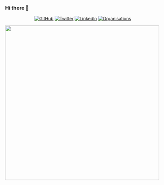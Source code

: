### Hi there 👋

<p align="center">
  <a href="https://github.com/StephenMaina2019"><img src="https://img.shields.io/github/followers/StephenMaina2019.svg?label=GitHub&style=social" alt="GitHub"></a>
  <a href="https://twitter.com/MuchenduOnIt"><img src="https://img.shields.io/twitter/follow/MuchenduOnIt?label=Twitter&style=social" alt="Twitter"></a>
  <a href="https://www.linkedin.com/in/muchendu-maina-a0762a1a1"><img src="https://img.shields.io/badge/LinkedIn--_.svg?style=social&logo=linkedin" alt="LinkedIn"></a>
  <a href="https://github.com/organisations/lynnemunini"><img src="https://img.shields.io/badge/Organisations--_.svg?style=social&logo=github&logoColor=EA4AAA" alt="Organisations"></a>
</p>
<a href="https://images.alphacoders.com/876/876589.jpg" target="blank"><img align="center" src="https://images.alphacoders.com/876/876589.jpg" height="500" /></a>

<!--
**StephenMaina2019/StephenMaina2019** is a ✨ _special_ ✨ repository because its `README.md` (this file) appears on your GitHub profile.

Here are some ideas to get you started:

- 🔭 I’m currently working on ...
- 🌱 I’m currently learning ...
- 👯 I’m looking to collaborate on ...
- 🤔 I’m looking for help with ...
- 💬 Ask me about ...
- 📫 How to reach me: ...
- 😄 Pronouns: ...
- ⚡ Fun fact: ...
-->
